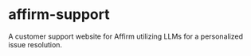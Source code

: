 # affirm-support
A customer support website for Affirm utilizing LLMs for a personalized issue resolution.
